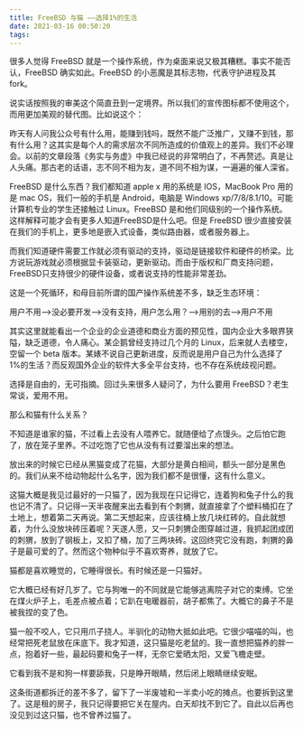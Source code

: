 ```yaml
---
title: FreeBSD 与猫 ——选择1%的生活
date: 2021-03-16 00:50:20
tags:
---
```

很多人觉得 FreeBSD 就是一个操作系统，作为桌面来说又极其糟糕。事实不能否认，FreeBSD 确实如此。FreeBSD 的小恶魔是其标志物，代表守护进程及其 fork。

说实话按照我的审美这个简直丑到一定境界。所以我们的宣传图标都不使用这个，而用更加美观的替代图。比如说这个：

昨天有人问我公众号有什么用，能赚到钱吗，既然不能广泛推广，又赚不到钱，那有什么用？这其实是每个人的需求层次不同所造成的价值观上的差异。我们不必理会。以前的文章段落《务实与务虚》中我已经说的非常明白了，不再赘述。真是让人头痛。那古老的话语，志不同不相为友，道不同不相为谋，一遍遍的催人深省。

FreeBSD 是什么东西？我们都知道 apple x 用的系统是 IOS，MacBook Pro 用的是 mac OS，我们一般的手机是 Android，电脑是 Windows xp/7/8/8.1/10。可能计算机专业的学生还接触过 Linux。FreeBSD 是和他们同级别的一个操作系统。这样解释可能才会有更多人知道FreeBSD是什么吧。但是 FreeBSD 很少直接安装在我们的手机上，更多地是嵌入式设备，类似路由器，或者服务器上。

而我们知道硬件需要工作就必须有驱动的支持，驱动是链接软件和硬件的桥梁。比方说玩游戏就必须根据显卡装驱动，更新驱动。而由于版权和厂商支持问题，FreeBSD只支持很少的硬件设备，或者说支持的性能非常差劲。

这是一个死循环，和母目前所谓的国产操作系统差不多，缺乏生态环境：

用户不用——>没必要开发——>没有支持，用户怎么用？——>用别的去——>用户不用

其实这里就能看出一个企业的企业道德和商业方面的预见性，国内企业大多眼界狭隘，缺乏道德，令人痛心。某企鹅曾经支持过几个月的 Linux，后来就人去楼空，空留一个 beta 版本。某婊不说自己更新进度，反而说是用户自己为什么选择了1%的生活？而反观国外企业的软件大多全平台支持，也不存在系统歧视问题。

选择是自由的，无可指摘。回过头来很多人疑问了，为什么要用 FreeBSD？老生常谈，爱用不用。

那么和猫有什么关系？

不知道是谁家的猫，不过看上去没有人喂养它。就随便给了点馒头。之后怕它跑了，放在笼子里养。不过吃饱了它也从没有有过要溜出来的想法。

放出来的时候它已经从黑猫变成了花猫，大部分是黄白相间，额头一部分是黑色的。我们从来不给动物起什么名字，因为我们都不是很懂，这有什么意义。

这猫大概是我见过最好的一只猫了，因为我现在只记得它，连着狗和兔子什么的我也记不清了。只记得一天半夜醒来出去看到有个刺猬，就直接拿了个塑料桶扣在了土地上，想着第二天再说。第二天想起来，应该往桶上放几块红砖的。自此就想着，为什么没放块砖压着呢？天遂人愿，又一只刺猬企图穿越过道，我抓起团成团的刺猬，放到了钢板上，又扣了桶，加了三两块砖。这回终究它没有跑，刺猬的鼻子是最可爱的了。然而这个物种似乎不喜欢寄养，就放了它。

猫都是喜欢睡觉的，它睡得很长。有时候还是一只猫好。

它大概已经有好几岁了。它与狗唯一的不同就是它能够逃离院子对它的束缚。它坐在煤火炉子上，毛差点被点着；它趴在电暖器前，胡子都焦了。大概它的鼻子不是被我捏的变了色。

猫一般不咬人，它只用爪子挠人。半驯化的动物大抵如此吧。它很少喵喵的叫，也经常把死老鼠放在床底下。我才知道，这只猫是吃老鼠的。我一直想把猫养的胖一点，抱着好一些，最起码要和兔子一样，无奈它爱晒太阳，又爱飞檐走壁。

它看到我不是和狗一样要舔我，只是睁开眼睛，然后闭上眼睛继续安眠。

这条街道都拆迁的差不多了，留下了一半废墟和一半卖小吃的摊点。也要拆到这里了。这是租的房子，我只记得要把它关在屋内。白天却找不到它了。自此以后再也没见到过这只猫，也不曾养过猫了。
